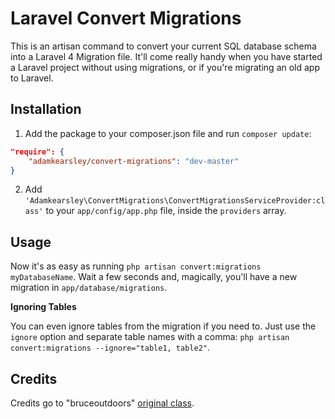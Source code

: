 # Laravel Convert Migrations

This is an artisan command to convert your current SQL database schema into a Laravel 4 Migration file. It'll come really handy when you have started a Laravel project without using migrations, or if you're migrating an old app to Laravel.

## Installation

1. Add the package to your composer.json file and run `composer update`:

```json
"require": {
    "adamkearsley/convert-migrations": "dev-master"
}
```

2. Add `'Adamkearsley\ConvertMigrations\ConvertMigrationsServiceProvider:class'` to your `app/config/app.php` file, inside the `providers` array.

## Usage

Now it's as easy as running `php artisan convert:migrations myDatabaseName`. Wait a few seconds and, magically, you'll have a new migration in `app/database/migrations`.

**Ignoring Tables**

You can even ignore tables from the migration if you need to. Just use the `ignore` option and separate table names with a comma: `php artisan convert:migrations --ignore="table1, table2"`.

## Credits

Credits go to "bruceoutdoors" [original class](https://gist.github.com/bruceoutdoors/9166186).

